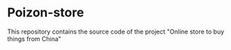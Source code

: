 # Poizon-store
This repository contains the source code of the project "Online store to buy things from China" 
